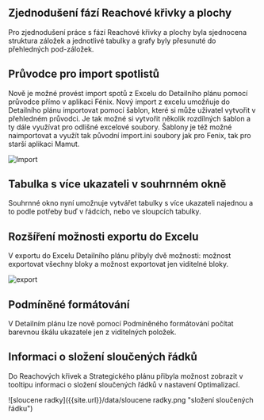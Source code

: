 ﻿---
categories: [fenix]
layout: fenix
---
## Zjednodušení fází Reachové křivky a plochy 
Pro zjednodušení práce s fází Reachové křivky a plochy byla sjednocena struktura záložek a jednotlivé tabulky a grafy byly přesunuté do přehledných pod-záložek.

## Průvodce pro import spotlistů 
Nově je možné provést import spotů z Excelu do Detailního plánu pomocí průvodce přímo v aplikaci Fénix. Nový import z excelu umožňuje do Detailního plánu importovat pomocí šablon, které si může uživatel vytvořit v přehledném průvodci. Je tak možné si vytvořit několik rozdílných šablon a ty dále využívat pro odlišné excelové soubory. Šablony je též možné naimportovat a využít tak původní import.ini soubory jak pro Fenix, tak pro starší aplikaci Mamut. 

![Import]({{site.url}}/data/Import.gif "Import")

## Tabulka s více ukazateli v souhrnném okně 
Souhrnné okno nyní umožnuje vytvářet tabulky s více ukazateli najednou a to podle potřeby buď v řádcích, nebo ve sloupcích tabulky.

## Rozšíření možnosti exportu do Excelu
V exportu do Excelu Detailního plánu přibyly dvě možnosti: možnost exportovat všechny bloky a možnost exportovat jen viditelné bloky.

![export]({{site.url}}/data/export.png "export")

## Podmíněné formátování
V Detailním plánu lze nově pomocí Podmíněného formátování počítat barevnou škálu ukazatele jen z viditelných položek.

## Informaci o složení sloučených řádků
Do Reachových křivek a Strategického plánu přibyla možnost zobrazit v tooltipu informaci o složení sloučených řádků v nastavení Optimalizací.

![sloucene radky]({{site.url}}/data/sloucene radky.png "složení sloučených řádku")
